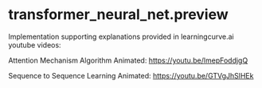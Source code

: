 # transformer_neural_net.preview 

Implementation supporting explanations provided in learningcurve.ai youtube videos:

Attention Mechanism Algorithm Animated: https://youtu.be/lmepFoddjgQ

Sequence to Sequence Learning Animated: https://youtu.be/GTVgJhSlHEk

